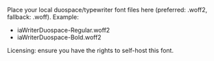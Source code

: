 Place your local duospace/typewriter font files here (preferred: .woff2, fallback: .woff). Example:
- iaWriterDuospace-Regular.woff2
- iaWriterDuospace-Bold.woff2

Licensing: ensure you have the rights to self-host this font.
